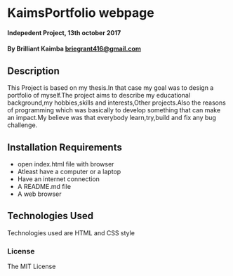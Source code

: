 # KaimsPortfolio webpage

#### Indepedent Project, 13th october 2017

#### By Brilliant Kaimba briegrant416@gmail.com

## Description
   
   This Project is based on my thesis.In that case my goal was to design a portfolio of myself.The project aims to describe my educational background,my hobbies,skills and interests,Other projects.Also the reasons of programming which was basically to develop something that can make an impact.My believe was that everybody learn,try,build and fix any bug challenge.

## Installation Requirements
* open index.html file with browser
* Atleast have a computer or a laptop
* Have an internet connection
* A README.md file
* A web browser

## Technologies Used
Technologies used are HTML and CSS style

### License
The MIT License
